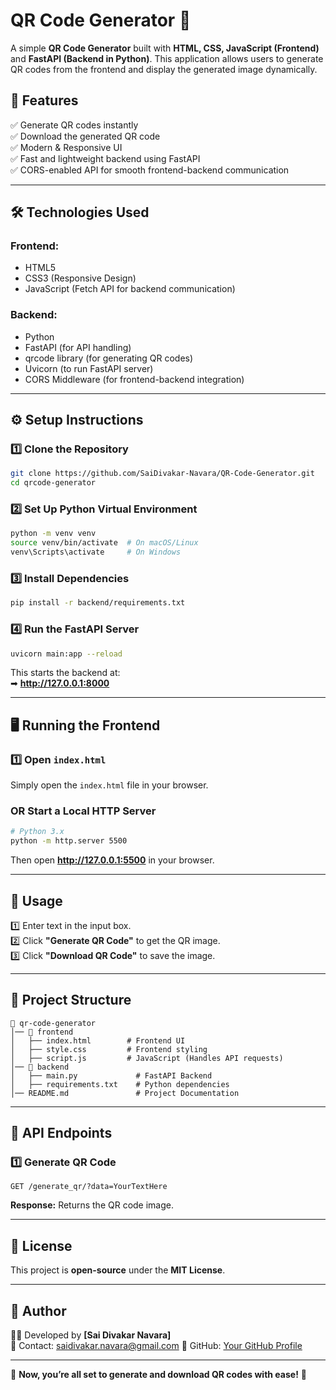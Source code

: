 # QR Code Generator 🚀

A simple **QR Code Generator** built with **HTML, CSS, JavaScript (Frontend)** and **FastAPI (Backend in Python)**. This application allows users to generate QR codes from the frontend and display the generated image dynamically.

## 📌 Features
✅ Generate QR codes instantly  
✅ Download the generated QR code  
✅ Modern & Responsive UI  
✅ Fast and lightweight backend using FastAPI  
✅ CORS-enabled API for smooth frontend-backend communication  

---

## 🛠️ Technologies Used
### **Frontend:**
- HTML5  
- CSS3 (Responsive Design)  
- JavaScript (Fetch API for backend communication)  

### **Backend:**
- Python  
- FastAPI (for API handling)  
- qrcode library (for generating QR codes)  
- Uvicorn (to run FastAPI server)  
- CORS Middleware (for frontend-backend integration)  

---

## ⚙️ Setup Instructions

### **1️⃣ Clone the Repository**
```sh
git clone https://github.com/SaiDivakar-Navara/QR-Code-Generator.git
cd qrcode-generator
```

### **2️⃣ Set Up Python Virtual Environment**
```sh
python -m venv venv
source venv/bin/activate  # On macOS/Linux
venv\Scripts\activate     # On Windows
```

### **3️⃣ Install Dependencies**
```sh
pip install -r backend/requirements.txt
```

### **4️⃣ Run the FastAPI Server**
```sh
uvicorn main:app --reload
```
This starts the backend at:  
➡ **http://127.0.0.1:8000**

---

## 🖥️ Running the Frontend
### **1️⃣ Open `index.html`**
Simply open the `index.html` file in your browser.

### **OR** Start a Local HTTP Server
```sh
# Python 3.x
python -m http.server 5500
```
Then open **http://127.0.0.1:5500** in your browser.

---

## 🚀 Usage
1️⃣ Enter text in the input box.  
2️⃣ Click **"Generate QR Code"** to get the QR image.  
3️⃣ Click **"Download QR Code"** to save the image.  

---

## 📂 Project Structure
```
📁 qr-code-generator
│── 📂 frontend
│   ├── index.html        # Frontend UI
│   ├── style.css         # Frontend styling
│   ├── script.js         # JavaScript (Handles API requests)
│── 📂 backend
│   ├── main.py             # FastAPI Backend
│   ├── requirements.txt    # Python dependencies      
│── README.md               # Project Documentation     
```

---

## 🔗 API Endpoints
### **1️⃣ Generate QR Code**
```
GET /generate_qr/?data=YourTextHere
```
**Response:** Returns the QR code image.

---

## 📜 License
This project is **open-source** under the **MIT License**.

---

## 🎯 Author
👨‍💻 Developed by **[Sai Divakar Navara]**  
📧 Contact: saidivakar.navara@gmail.com 
🔗 GitHub: [Your GitHub Profile](https://github.com/SaiDivakar-Navara)

---

🎉 **Now, you’re all set to generate and download QR codes with ease!** 🚀
